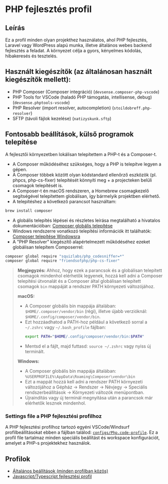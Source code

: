 # PHP fejlesztés profil

## Leírás
Ez a profil minden olyan projekthez használatos, ahol PHP fejlesztés, Laravel vagy WordPress alapú munka, illetve általános webes backend fejlesztés a feladat. A környezet célja a gyors, kényelmes kódolás, hibakeresés és tesztelés.

## Használt kiegészítők (az általánosan használt kiegészítők mellett):

- PHP Composer (Composer integráció) (`devsense.composer-php-vscode`)
- PHP Tools for VSCode (haladó PHP támogatás, intellisense, debug) (`devsense.phptools-vscode`)
- PHP Resolver (import resolver, autocompletion) (`stoildobreff.php-resolver`)
- SFTP (távoli fájlok kezelése) (`natizyskunk.sftp`)

## Fontosabb beállítások, külső programok telepítése

A fejlesztői környezetben lokálisan telepítettem a PHP-t és a Composer-t.

- A Composer működéséhez szükséges, hogy a PHP is telepítve legyen a gépen.
- A Composer többek között olyan kódstandard ellenőrző eszközök (pl. phpcs, php-cs-fixer) telepítését könnyíti meg + a projecteken belüli csomagok telepítését is.
- A Composer-t én macOS rendszeren, a Homebrew csomagkezelő segítségével telepítettem globálisan, így bármelyik projektben elérhető.
- A telepítéshez a következő parancsot használtam:
```sh
brew install composer
```
- A globális telepítés lépései és részletes leírása megtalálható a hivatalos dokumentációban: [Composer globális telepítése](https://getcomposer.org/doc/00-intro.md#globally)
- Windows rendszerre vonatkozó telepítési információk itt találhatók: [Composer telepítése Windowsra](https://getcomposer.org/doc/00-intro.md#using-the-installer)
- A "PHP Resolver" kiegészítő alapértelmezett működéséhez ezeket globálisan telepítem Composerrel:
```sh
composer global require "squizlabs/php_codesniffer=*"
composer global require "friendsofphp/php-cs-fixer"
```

> **Megjegyzés:**
  > Ahhoz, hogy ezek a parancsok és a globálisan telepített csomagok mindenhol elérhetők legyenek, hozzá kell adni a Composer telepítési útvonalát és a Composer által globálisan telepített csomagok `bin` mappáját a rendszer PATH környezeti változójához.
  >
  > **macOS:**
  > - A Composer globális bin mappája általában: `$HOME/.composer/vendor/bin` (régi), illetve újabb verzióknál: `$HOME/.config/composer/vendor/bin`.
  > - Ezt hozzáadhatod a PATH-hoz például a következő sorral a `~/.zshrc` vagy `~/.bash_profile` fájlban:
  >   ```sh
  >   export PATH="$HOME/.config/composer/vendor/bin:$PATH"
  >   ```
  > - Mentsd el a fájlt, majd futtasd: `source ~/.zshrc` vagy nyiss új terminált.
  >
  > **Windows:**
  > - A Composer globális bin mappája általában: `%USERPROFILE%\AppData\Roaming\Composer\vendor\bin`
  > - Ezt a mappát hozzá kell adni a rendszer PATH környezeti változójához a Gépház → Rendszer → Névjegy → Speciális rendszerbeállítások → Környezeti változók menüpontban.
  > - Újraindítás vagy új terminál megnyitása után a parancsok már elérhetők lesznek mindenhol.

### Settings file a PHP fejlesztési profilhoz

A PHP fejlesztési profilhoz tartozó egyéni VSCode/Windsurf profilbeállításokat ebben a fájlban találod: [`configs/Php.code-profile`](configs/Php.code-profile). Ez a profil file tartalmaz minden speciális beállítást és workspace konfigurációt, amelyet a PHP-s projektekhez használok.

## Profilok

- [Általános beállítások (minden profilban közös)](altalanos.md)
- [Javascript/Typescript fejlesztési profil](javascripttypescript.md)